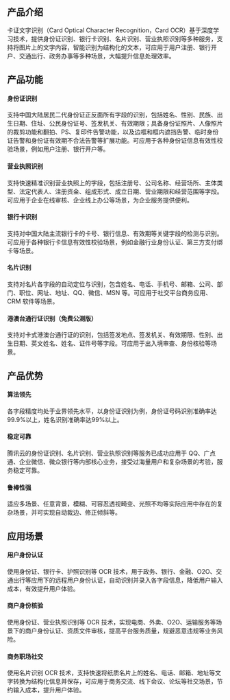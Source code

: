 ## 产品介绍
卡证文字识别（Card Optical Character Recognition，Card OCR）基于深度学习技术，提供身份证识别、银行卡识别、名片识别、营业执照识别等多种服务，支持将图片上的文字内容，智能识别为结构化的文本，可应用于用户注册、银行开户、交通出行、政务办事等多种场景，大幅提升信息处理效率。

## 产品功能
#### 身份证识别
支持中国大陆居民二代身份证正反面所有字段的识别，包括姓名、性别、民族、出生日期、住址、公民身份证号、签发机关、有效期限；具备身份证照片、人像照片的裁剪功能和翻拍、PS、复印件告警功能，以及边框和框内遮挡告警、临时身份证告警和身份证有效期不合法告警等扩展功能。可应用于各种身份证信息有效性校验场景，例如用户注册、银行开户等。

#### 营业执照识别
支持快速精准识别营业执照上的字段，包括注册号、公司名称、经营场所、主体类型、法定代表人、注册资金、组成形式、成立日期、营业期限和经营范围等字段。可应用于企业在线审核、企业线上办公等场景，为企业服务提供便利。

#### 银行卡识别
支持对中国大陆主流银行卡的卡号、银行信息、有效期等关键字段的检测与识别。可应用于各种银行卡信息有效性校验场景，例如金融行业身份认证、第三方支付绑卡等场景。

#### 名片识别
支持对名片各字段的自动定位与识别，包含姓名、电话、手机号、邮箱、公司、部门、职位、网址、地址、QQ、微信、MSN 等。可应用于社交平台商务应用、CRM 软件等场景。

#### 港澳台通行证识别（免费公测版）
支持对卡式港澳台通行证的识别，包括签发地点、签发机关、有效期限、性别、出生日期、英文姓名、姓名、证件号等字段。可应用于出入境审查、身份核验等场景。

## 产品优势
#### 算法领先
各字段精度均处于业界领先水平，以身份证识别为例，身份证号码识别准确率达99.9%以上，姓名识别准确率达99%以上。

#### 稳定可靠
腾讯云的身份证识别、名片识别、营业执照识别等服务已成功应用于 QQ、广点通、企业微信、微众银行等内部核心业务，接受过海量用户和复杂场景的考验，服务稳定可靠。

#### 鲁棒性强
适应多场景、任意背景，模糊、可容忍透视畸变、光照不均等实际应用中存在的复杂场景，并可实现自动裁边、修正倾斜等。

## 应用场景
#### 用户身份认证
使用身份证、银行卡、护照识别等 OCR 技术，用于政务、银行、金融、O2O、交通出行等应用下的远程用户身份认证，自动识别并录入各字段信息，降低用户输入成本，有效提升用户体验。

#### 商户身份核验
使用身份证、营业执照识别等 OCR 技术，实现电商、外卖、O2O、运输服务等场景下的商户身份认证、资质文件审核，提高平台服务质量，规避恶意违规等业务风险。

#### 商务职场社交
使用名片识别 OCR 技术，支持快速将纸质名片上的姓名、电话、邮箱、地址等文字转换为结构化信息并保存，可应用于商务交流、线下会议、论坛等社交场景，节约输入成本，提升用户体验。

